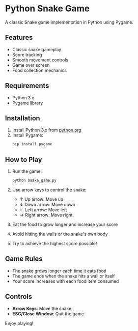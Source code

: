 # Python Snake Game

A classic Snake game implementation in Python using Pygame.

## Features

- Classic snake gameplay
- Score tracking
- Smooth movement controls
- Game over screen
- Food collection mechanics

## Requirements

- Python 3.x
- Pygame library

## Installation

1. Install Python 3.x from [python.org](https://python.org)
2. Install Pygame:
   ```bash
   pip install pygame
   ```

## How to Play

1. Run the game:
   ```bash
   python snake_game.py
   ```

2. Use arrow keys to control the snake:
   - ↑ Up arrow: Move up
   - ↓ Down arrow: Move down
   - ← Left arrow: Move left
   - → Right arrow: Move right

3. Eat the food to grow longer and increase your score
4. Avoid hitting the walls or the snake's own body
5. Try to achieve the highest score possible!

## Game Rules

- The snake grows longer each time it eats food
- The game ends when the snake hits a wall or itself
- Your score increases with each food item consumed

## Controls

- **Arrow Keys**: Move the snake
- **ESC/Close Window**: Quit the game

Enjoy playing!
